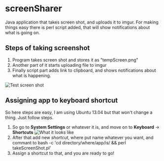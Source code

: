 screenSharer
============

Java application that takes screen shot, and uploads it to imgur. For making things easy there is perl script added, that will show notifications about what is going on. 

Steps of taking screenshot
--------------------------

1. Program takes screen shot and stores it as "tempScreen.png"
2. Another part of it starts uploading file to imgur
3. Finally script part adds link to clipboard, and shows notifications about what is happening.

![Test screen shot](http://i.imgur.com/sNLJkT8.png)

Assigning app to keyboard shortcut
----------------------------------

So here steps are easy, I am using Ubuntu 13.04 but that won't change a thing. Just follow steps.

1. So go to **System Settings** or whatever it is, and move on to **Keyboard** -> **Shortcuts**
![What it looks like](http://i.imgur.com/KtsdwYF.png)
2. After that add new *shortcut*, where put name whatever you want, and commant to
    bash -c 'cd directory/where/app/is/ && perl takeScreenShot.pl'
3. Assign a shortcut to that, and you are ready to go!
